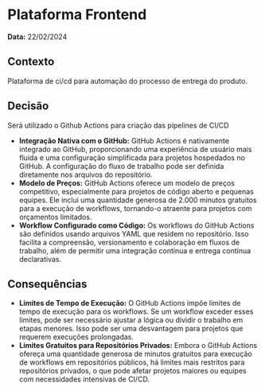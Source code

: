 # Plataforma Frontend

**Data:** 22/02/2024

## Contexto
Plataforma de ci/cd para automação do processo de entrega do produto.

## Decisão
Será utilizado o Github Actions para criação das pipelines de CI/CD

- **Integração Nativa com o GitHub:** GitHub Actions é nativamente integrado ao GitHub, proporcionando uma experiência de usuário mais fluida e uma configuração simplificada para projetos hospedados no GitHub. A configuração do fluxo de trabalho pode ser definida diretamente nos arquivos do repositório.
- **Modelo de Preços:** GitHub Actions oferece um modelo de preços competitivo, especialmente para projetos de código aberto e pequenas equipes. Ele inclui uma quantidade generosa de 2.000 minutos gratuitos para a execução de workflows, tornando-o atraente para projetos com orçamentos limitados.
- **Workflow Configurado como Código:** Os workflows do GitHub Actions são definidos usando arquivos YAML que residem no repositório. Isso facilita a compreensão, versionamento e colaboração em fluxos de trabalho, além de permitir uma integração contínua e entrega contínua declarativas.

## Consequências

- **Limites de Tempo de Execução:**
O GitHub Actions impõe limites de tempo de execução para os workflows. Se um workflow exceder esses limites, pode ser necessário ajustar a lógica ou dividir o trabalho em etapas menores. Isso pode ser uma desvantagem para projetos que requerem execuções prolongadas.
- **Limites Gratuitos para Repositórios Privados:**
Embora o GitHub Actions ofereça uma quantidade generosa de minutos gratuitos para execução de workflows em repositórios públicos, há limites mais restritos para repositórios privados, o que pode afetar projetos maiores ou equipes com necessidades intensivas de CI/CD.